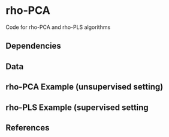 # rho-PCA
Code for rho-PCA and rho-PLS algorithms

## Dependencies

## Data

## rho-PCA Example (unsupervised setting)

## rho-PLS Example (supervised setting

## References
